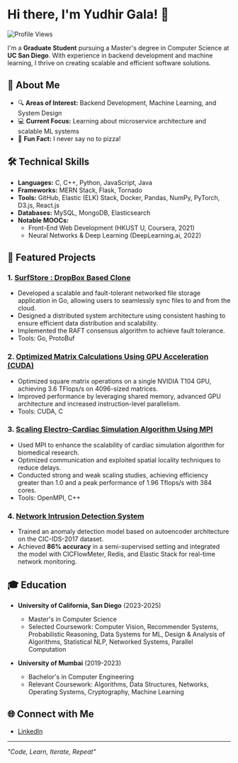 # Hi there, I'm Yudhir Gala! 👋

![Profile Views](https://komarev.com/ghpvc/?username=yg2334&color=blue)

I'm a **Graduate Student** pursuing a Master's degree in Computer Science at **UC San Diego**. With experience in backend development and machine learning, I thrive on creating scalable and efficient software solutions. 

## 🌟 About Me
- 🔍 **Areas of Interest:** Backend Development, Machine Learning, and System Design
- 💻 **Current Focus:** Learning about microservice architecture and scalable ML systems
- 🍕 **Fun Fact:** I never say no to pizza!

## 🛠️ Technical Skills
- **Languages:** C, C++, Python, JavaScript, Java
- **Frameworks:** MERN Stack, Flask, Tornado
- **Tools:** GitHub, Elastic (ELK) Stack, Docker, Pandas, NumPy, PyTorch, D3.js, React.js
- **Databases:** MySQL, MongoDB, Elasticsearch
- **Notable MOOCs:**
  - Front-End Web Development (HKUST U, Coursera, 2021)
  - Neural Networks & Deep Learning (DeepLearning.ai, 2022)

<!--
## 📈 My GitHub Stats
![Yudhir's GitHub Stats](https://github-readme-stats.vercel.app/api?username=yg2334&show_icons=true&theme=radical)

[![Top Languages](https://github-readme-stats.vercel.app/api/top-langs/?username=yg2334&layout=compact&theme=radical)](https://github.com/anuraghazra/github-readme-stats)
-->

## 🚀 Featured Projects
### 1. **[SurfStore : DropBox Based Clone](https://github.com/yg2334/fault-tolerant-NFS)**
- Developed a scalable and fault-tolerant networked file storage application in Go, allowing users to seamlessly sync files to and from the cloud.
- Designed a distributed system architecture using consistent hashing to ensure efficient data distribution and scalability.
- Implemented the RAFT consensus algorithm to achieve fault tolerance.
- Tools: Go, ProtoBuf

### 2. **[Optimized Matrix Calculations Using GPU Acceleration (CUDA)](https://github.com/yg2334/Matrix-Multiplication-on-GPU-with-CUDA)**
- Optimized square matrix operations on a single NVIDIA T104 GPU, achieving 3.6 TFlops/s on 4096-sized matrices.
- Improved performance by leveraging shared memory, advanced GPU architecture and increased instruction-level parallelism.
- Tools: CUDA, C

### 3. **[Scaling Electro-Cardiac Simulation Algorithm Using MPI](https://github.com/yg2334/MPI-Parallelized-Aliev-Panfilov-Simulation)**
- Used MPI to enhance the scalability of cardiac simulation algorithm for biomedical research.
- Optimized communication and exploited spatial locality techniques to reduce delays.
- Conducted strong and weak scaling studies, achieving efficiency greater than 1.0 and a peak performance of 1.96 Tflops/s with 384 cores.
- Tools: OpenMPI, C++

### 4. **[Network Intrusion Detection System](https://github.com/yg2334/Network-Intrusion-Detection-System-using-Autoencoders)**
- Trained an anomaly detection model based on autoencoder architecture on the CIC-IDS-2017 dataset.
- Achieved **86% accuracy** in a semi-supervised setting and integrated the model with CICFlowMeter, Redis, and Elastic Stack for real-time network monitoring.
 
## 🎓 Education
- **University of California, San Diego** (2023-2025)
  - Master's in Computer Science
  - Selected Coursework: Computer Vision, Recommender Systems, Probabilistic Reasoning, Data Systems for ML, Design & Analysis of Algorithms, Statistical NLP, Networked Systems, Parallel Computation

- **University of Mumbai** (2019-2023)
  - Bachelor's in Computer Engineering
  - Relevant Coursework: Algorithms, Data Structures, Networks, Operating Systems, Cryptography, Machine Learning

## 🌐 Connect with Me
- [LinkedIn](https://www.linkedin.com/in/yudhir-gala/)
<!-- - [GitHub](https://github.com/yg2334)
- Email: [ygala@ucsd.edu](mailto:ygala@ucsd.edu) -->

---

_"Code, Learn, Iterate, Repeat"_
